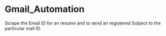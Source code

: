 # Gmail_Automation
Scrape the Email ID for an resume and to send an registered Subject to the particular mail ID.
